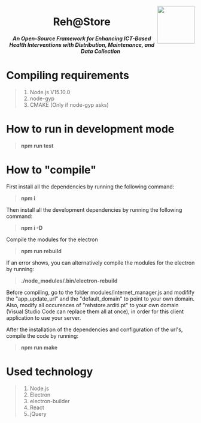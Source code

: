 <p align="center">

<img style="float: right;" width="100px" src="https://raw.githubusercontent.com/Zlynt/Reh-Store/master/docs/images/logo_rehstore.svg">
<h1 align="center">Reh@Store</h1>

***<p align="center">An Open-Source Framework for Enhancing ICT-Based Health Interventions with Distribution, Maintenance, and Data Collection</p>***
</p>

# Compiling requirements
> 1) Node.js V15.10.0
> 2) node-gyp
> 3) CMAKE (Only if node-gyp asks)

# How to run in development mode
> **npm run test**

# How to "compile"

First install all the dependencies by running the following command:
> **npm i**

Then install all the development dependencies by running the following command:
> **npm i -D**

Compile the modules for the electron
> **npm run rebuild**

If an error shows, you can alternatively compile the modules for the electron by running:
> **./node_modules/.bin/electron-rebuild**

Before compiling, go to the folder modules/internet_manager.js and modifify the "app_update_url" and the "default_domain" to point to your own domain. Also, modify all occurences of "rehstore.arditi.pt" to your own domain (Visual Studio Code can replace them all at once), in order for this client application to use your server.

After the installation of the dependencies and configuration of the url's, compile the code by running:
> **npm run make**

# Used technology

> 1) Node.js
> 2) Electron
> 3) electron-builder
> 4) React
> 5) jQuery

